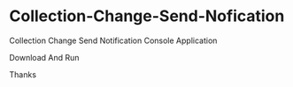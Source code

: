 # Collection-Change-Send-Nofication
Collection Change Send Notification Console Application

Download And Run

Thanks
